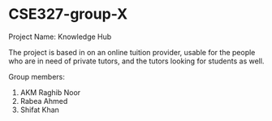 # CSE327-group-X

Project Name: Knowledge Hub

The project is based in on an online tuition provider, usable for the people who are in need of private tutors, and the tutors looking for students as well.

Group members: 
1. AKM Raghib Noor
2. Rabea Ahmed
3. Shifat Khan

